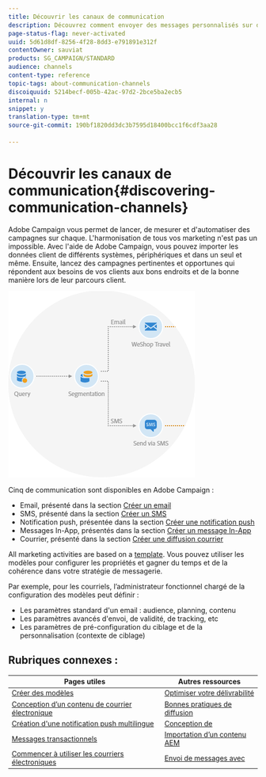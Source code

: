 ```yaml
---
title: Découvrir les canaux de communication
description: Découvrez comment envoyer des messages personnalisés sur divers canaux et créer des campagnes cross-canal pour mieux cibler vos destinataires.
page-status-flag: never-activated
uuid: 5d61d8df-8256-4f28-8dd3-e791891e312f
contentOwner: sauviat
products: SG_CAMPAIGN/STANDARD
audience: channels
content-type: reference
topic-tags: about-communication-channels
discoiquuid: 5214becf-005b-42ac-97d2-2bce5ba2ecb5
internal: n
snippet: y
translation-type: tm+mt
source-git-commit: 190bf1820dd3dc3b7595d18400bcc1f6cdf3aa28

---
```



# Découvrir les canaux de communication{#discovering-communication-channels}

 Adobe Campaign vous permet de lancer, de mesurer et d&#39;automatiser des campagnes sur chaque.
L&#39;harmonisation de tous vos  marketing n&#39;est pas un impossible. Avec l&#39;aide de  Adobe Campaign, vous pouvez importer les données client de différents systèmes, périphériques et dans un seul et même. Ensuite, lancez des campagnes pertinentes et opportunes qui répondent aux besoins de vos clients aux bons endroits et de la bonne manière lors de leur parcours client.

![](assets/do-not-localize/cross-channel.png)

Cinq  de communication sont disponibles en  Adobe Campaign :

* Email, présenté dans la section [Créer un email](../../channels/using/about-emails.md)
* SMS, présenté dans la section [Créer un SMS](../../channels/using/about-sms-messages.md)
* Notification push, présentée dans la section [Créer une notification push](../../channels/using/about-push-notifications.md)
* Messages In-App, présentés dans la section [Créer un message In-App](../../channels/using/about-in-app-messaging.md)
* Courrier, présenté dans la section [Créer une diffusion courrier](../../channels/using/about-direct-mail.md)

All marketing activities are based on a [template](../../start/using/marketing-activity-templates.md). Vous pouvez utiliser les modèles pour configurer les propriétés et gagner du temps et de la cohérence dans votre stratégie de messagerie.

Par exemple, pour les courriels, l’administrateur fonctionnel chargé de la configuration des modèles peut définir :

* Les paramètres standard d&#39;un email : audience, planning, contenu
* Les paramètres avancés d&#39;envoi, de validité, de tracking, etc
* Les paramètres de pré-configuration du ciblage et de la personnalisation (contexte de ciblage)

## Rubriques connexes :

| Pages utiles | Autres ressources |
|---|---|
| [Créer des modèles](../../start/using/marketing-activity-templates.md) | [Optimiser votre délivrabilité](../../sending/using/about-deliverability.md) |
| [Conception d’un contenu de courrier électronique](../../designing/using/designing-content-in-adobe-campaign.md) | [Bonnes pratiques de diffusion](https://helpx.adobe.com/fr/campaign/kb/delivery-best-practices.html) |
| [Création d&#39;une notification push multilingue](../../channels/using/creating-a-multilingual-push-notification.md) | [Conception de](../../channels/using/getting-started-with-landing-pages.md) |
| [Messages transactionnels](../../channels/using/about-transactional-messaging.md) | [Importation d’un contenu AEM](../../integrating/using/creating-email-experience-manager.md) |
| [Commencer à utiliser les courriers électroniques](https://helpx.adobe.com/fr/campaign/kb/acs-get-started-with-emails.html) | [Envoi de messages avec](../../automating/using/about-channel-activities.md) |
